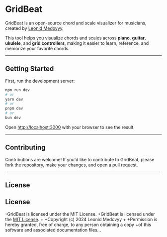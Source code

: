 # GridBeat

GridBeat is an open-source chord and scale visualizer for musicians, created by [Leonid Medovyy](https://github.com/leouofa).

This tool helps you visualize chords and scales across **piano**, **guitar**, **ukulele**, and **grid controllers**, making it easier to learn, reference, and memorize your favorite chords.

---

## Getting Started

First, run the development server:

```bash
npm run dev
# or
yarn dev
# or
pnpm dev
# or
bun dev
```

Open [http://localhost:3000](http://localhost:3000) with your browser to see the result.

---
## Contributing
Contributions are welcome! If you'd like to contribute to GridBeat, please fork the repository, make your changes, and open a pull request.

---
## License
## License
-GridBeat is licensed under the MIT License.
+GridBeat is licensed under the [MIT License](LICENSE).
+
+Copyright (c) 2024 Leonid Medovyy
+
+Permission is hereby granted, free of charge, to any person obtaining a copy
+of this software and associated documentation files...
